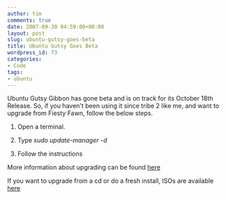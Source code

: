 ```yaml
---
author: tim
comments: true
date: 2007-09-30 04:59:00+00:00
layout: post
slug: ubuntu-gutsy-goes-beta
title: Ubuntu Gutsy Goes Beta
wordpress_id: 73
categories:
- Code
tags:
- ubuntu
---
```


Ubuntu Gutsy Gibbon has gone beta and is on track for its October 18th Release.  So, if you haven't been using it since tribe 2 like me, and want to upgrade from Fiesty Fawn, follow the below steps.
  
  






  1. Open a terminal.


  2. Type _sudo update-manager -d_


  3. Follow the instructions


More information about upgrading can be found [here](https://help.ubuntu.com/community/GutsyUpgrades)  
  


If you want to upgrade from a cd or do a fresh install, ISOs are available [here](http://releases.ubuntu.com/releases/7.10/)
